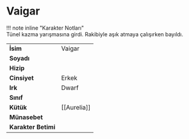 # Vaigar   
  
  
!!! note inline "Karakter Notları"  
	Tünel kazma yarışmasına girdi. Rakibiyle aşık atmaya çalışırken bayıldı.  
  
  
|  |  |  
|---|---|  
| **İsim** | Vaigar |  
| **Soyadı** |  |  
| **Hizip** |  |  
| **Cinsiyet** | Erkek |  
| **Irk** | Dwarf |  
| **Sınıf** |  |  
| **Kütük** | [[Aurelia]] |  
| **Münasebet** |  |  
| **Karakter Betimi** |  |  
